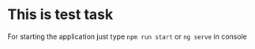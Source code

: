 # This is test task
For starting the application just type `npm run start` or `ng serve` in console
